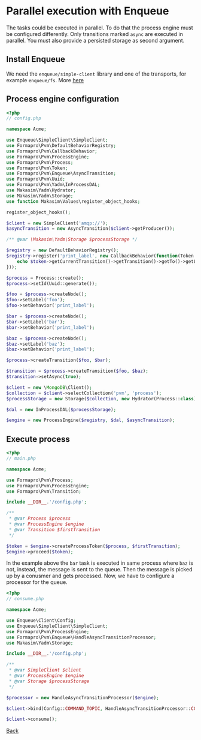 # Parallel execution with Enqueue
  
The tasks could be executed in parallel. 
To do that the process engine must be configured differently. 
Only transitions marked `async` are executed in parallel.
You must also provide a persisted storage as second argument. 
  
## Install Enqueue  
 
We need the `enqueue/simple-client` library and one of the transports, for example `enqueue/fs`. More [here](https://github.com/php-enqueue/enqueue-dev/blob/master/docs/client/quick_tour.md)

## Process engine configuration
 
```php
<?php
// config.php

namespace Acme;

use Enqueue\SimpleClient\SimpleClient;
use Formapro\Pvm\DefaultBehaviorRegistry;
use Formapro\Pvm\CallbackBehavior;
use Formapro\Pvm\ProcessEngine;
use Formapro\Pvm\Process;
use Formapro\Pvm\Token;
use Formapro\Pvm\Enqueue\AsyncTransition;
use Formapro\Pvm\Uuid;
use Formapro\Pvm\Yadm\InProcessDAL;
use Makasim\Yadm\Hydrator;
use Makasim\Yadm\Storage;
use function Makasim\Values\register_object_hooks;

register_object_hooks();

$client = new SimpleClient('amqp://');
$asyncTransition = new AsyncTransition($client->getProducer());

/** @var \Makasim\Yadm\Storage $processStorage */

$registry = new DefaultBehaviorRegistry();
$registry->register('print_label', new CallbackBehavior(function(Token $token) {
    echo $token->getCurrentTransition()->getTransition()->getTo()->getLabel().' ';
}));

$process = Process::create();
$process->setId(Uuid::generate());

$foo = $process->createNode();
$foo->setLabel('foo');
$foo->setBehavior('print_label');

$bar = $process->createNode();
$bar->setLabel('bar');
$bar->setBehavior('print_label');

$baz = $process->createNode();
$baz->setLabel('baz');
$baz->setBehavior('print_label');

$process->createTransition($foo, $bar);

$transition = $process->createTransition($foo, $baz);
$transition->setAsync(true);

$client = new \MongoDB\Client();
$collection = $client->selectCollection('pvm', 'process');
$processStorage = new Storage($collection, new Hydrator(Process::class));

$dal = new InProcessDAL($processStorage);

$engine = new ProcessEngine($registry, $dal, $asyncTransition);
```

## Execute process

```php
<?php
// main.php

namespace Acme;

use Formapro\Pvm\Process;
use Formapro\Pvm\ProcessEngine;
use Formapro\Pvm\Transition;

include __DIR__.'/config.php';

/** 
 * @var Process $process
 * @var ProcessEngine $engine
 * @var Transition $firstTransition 
 */

$token = $engine->createProcessToken($process, $firstTransition);
$engine->proceed($token);
```

In the example above the `bar` task is executed in same process where `baz` is not, instead, the message is sent to the queue.
Then the message is picked up by a conusmer and gets processed.
Now, we have to configure a processor for the queue.
 
```php
<?php
// consume.php

namespace Acme;

use Enqueue\Client\Config;
use Enqueue\SimpleClient\SimpleClient;
use Formapro\Pvm\ProcessEngine;
use Formapro\Pvm\Enqueue\HandleAsyncTransitionProcessor;
use Makasim\Yadm\Storage;

include __DIR__.'/config.php';

/** 
 * @var SimpleClient $client
 * @var ProcessEngine $engine
 * @var Storage $processStorage
 */

$processor = new HandleAsyncTransitionProcessor($engine);

$client->bind(Config::COMMAND_TOPIC, HandleAsyncTransitionProcessor::COMMAND, $processor);

$client->consume();
```

[Back](../README.md)
